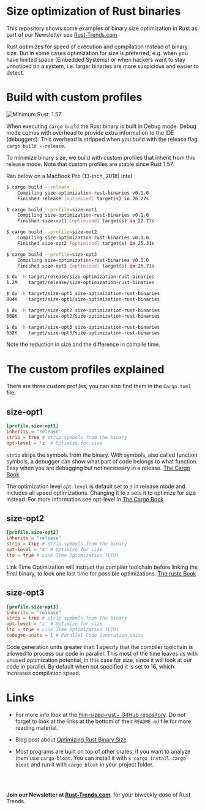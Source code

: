 # Size optimization of Rust binaries
This repository shows some examples of binary size optimization in Rust as part of our Newsletter see
[Rust-Trends.com](https://Rust-Trends.com)

Rust optimizes for speed of execution and compilation instead of binary size. But in some cases 
optimization for size is preferred, e.g. when you have limited space (Embedded Systems) or when hackers
want to stay unnoticed on a system, i.e. larger binaries are more suspicious and easier to detect.

# Build with custom profiles
![Minimum Rust: 1.57](https://img.shields.io/badge/Minimum%20Rust%20Version-1.57-brightgreen.svg)

When executing `cargo build` the Rust binary is built in Debug mode. Debug mode comes with overhead
to provide extra information to the IDE (debuggers). This overhead is stripped when you build with
the release flag. `cargo build --release`.

To minimize binary size, we build with custom profiles that inherit from this release mode. Note 
that custom profiles are stable since Rust 1.57.

Ran below on a MacBook Pro (13-inch, 2018) Intel
```bash
$ cargo build --release
    Compiling size-optimization-rust-binaries v0.1.0
    Finished release [optimized] target(s) in 26.27s

$ cargo build --profile=size-opt1
    Compiling size-optimization-rust-binaries v0.1.0 
    Finished size-opt1 [optimized] target(s) in 22.77s

$ cargo build --profile=size-opt2
    Compiling size-optimization-rust-binaries v0.1.0
    Finished size-opt2 [optimized] target(s) in 25.31s

$ cargo build --profile=size-opt3
    Compiling size-optimization-rust-binaries v0.1.0
    Finished size-opt3 [optimized] target(s) in 25.71s

$ du -h target/release/size-optimization-rust-binaries
1.2M    target/release/size-optimization-rust-binaries

$ du -h target/size-opt1 size-optimization-rust-binaries
804K    target/size-opt1/size-optimization-rust-binaries

$ du -h target/size-opt2 size-optimization-rust-binaries
668K    target/size-opt2/size-optimization-rust-binaries

$ du -h target/size-opt3 size-optimization-rust-binaries
652K    target/size-opt3/size-optimization-rust-binaries
```

Note the reduction in size and the difference in compile time.

# The custom profiles explained
There are three custom profiles, you can also find them in the `Cargo.toml` file.

## size-opt1
```toml
[profile.size-opt1]
inherits = "release"
strip = true # strip symbols from the binary
opt-level = 'z' # Optimize for size
```
`strip` strips the symbols from the binary. With symbols, also called function symbols, a debugger can show what part of code belongs to what function. Easy when you are debugging but not necessary in a release. [The Cargo Book](https://doc.rust-lang.org/cargo/reference/profiles.html#strip) 

The optimization level `opt-level` is default set to `3` in release mode and includes all speed optimizations. Changing it to `z` sets it to optimize for size instead. For more information see opt-level in [The Cargo Book](https://doc.rust-lang.org/cargo/reference/profiles.html#opt-level)

## size-opt2
```toml
[profile.size-opt2]
inherits = "release"
strip = true # strip symbols from the binary
opt-level = 'z' # Optimize for size
lto = true # Link Time Optimization (LTO)
```
Link Time Optimization will instruct the compiler toolchain before linking the final binary, to look one last time for possible optimizations.
[The rustc Book](https://doc.rust-lang.org/rustc/codegen-options/index.html#lto)

## size-opt3
```toml
[profile.size-opt3]
inherits = "release"
strip = true # strip symbols from the binary
opt-level = 'z' # Optimize for size
lto = true # Link Time Optimization (LTO)
codegen-units = 1 # Parallel Code Generation Units
```
Code generation units greater than 1 specify that the compiler toolchain is allowed to process our
code in parallel. This most of the time leaves us with unused optimization potential, in this
case for size, since it will look at our code in parallel. By default when not specified it is set
to 16, which increases compilation speed.

# Links
- For more info look at the [min-sized-rust - GitHub repository](https://github.com/johnthagen/min-sized-rust). Do not forget to look at the links at the bottom of their `README.md` file for more reading material.
- Blog post about [Optimizing Rust Binary Size](https://arusahni.net/blog/2020/03/optimizing-rust-binary-size.html)

- Most programs are built on top of other crates, if you want to analyze them use `cargo-bloat`. You can install it with `$ cargo install cargo-bloat` and run it with `cargo bloat` in your project folder.

<br />
<br />

**Join our Newsletter at [Rust-Trends.com](https://Rust-Trends.com)**, for your biweekly dose of Rust Trends.